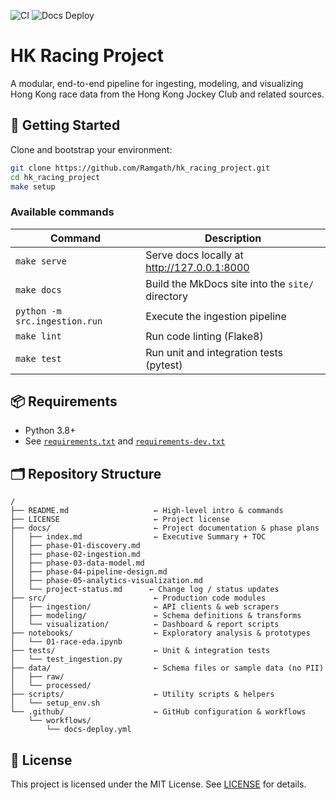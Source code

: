 ![CI](https://github.com/Ramgath/hk_racing_project/actions/workflows/ci.yml/badge.svg)
![Docs Deploy](https://github.com/Ramgath/hk_racing_project/actions/workflows/docs-deploy.yml/badge.svg)


# HK Racing Project

A modular, end-to-end pipeline for ingesting, modeling, and visualizing Hong Kong race data from the Hong Kong Jockey Club and related sources.

## 🚀 Getting Started

Clone and bootstrap your environment:

```bash
git clone https://github.com/Ramgath/hk_racing_project.git
cd hk_racing_project
make setup
```

### Available commands

| Command                       | Description                                      |
|-------------------------------|--------------------------------------------------|
| `make serve`                  | Serve docs locally at http://127.0.0.1:8000      |
| `make docs`                   | Build the MkDocs site into the `site/` directory |
| `python -m src.ingestion.run` | Execute the ingestion pipeline                   |
| `make lint`                   | Run code linting (Flake8)                        |
| `make test`                   | Run unit and integration tests (pytest)          |

## 📦 Requirements

- Python 3.8+
- See [`requirements.txt`](requirements.txt) and [`requirements-dev.txt`](requirements-dev.txt)

## 🗂️ Repository Structure

```
/
├── README.md                   ← High-level intro & commands
├── LICENSE                     ← Project license
├── docs/                       ← Project documentation & phase plans
│   ├── index.md                ← Executive Summary + TOC
│   ├── phase-01-discovery.md
│   ├── phase-02-ingestion.md
│   ├── phase-03-data-model.md
│   ├── phase-04-pipeline-design.md
│   ├── phase-05-analytics-visualization.md
│   └── project-status.md      ← Change log / status updates
├── src/                        ← Production code modules
│   ├── ingestion/              ← API clients & web scrapers
│   ├── modeling/               ← Schema definitions & transforms
│   └── visualization/          ← Dashboard & report scripts
├── notebooks/                  ← Exploratory analysis & prototypes
│   └── 01-race-eda.ipynb
├── tests/                      ← Unit & integration tests
│   └── test_ingestion.py
├── data/                       ← Schema files or sample data (no PII)
│   ├── raw/
│   └── processed/
├── scripts/                    ← Utility scripts & helpers
│   └── setup_env.sh
└── .github/                    ← GitHub configuration & workflows
    └── workflows/
        └── docs-deploy.yml
```

## 📜 License

This project is licensed under the MIT License. See [LICENSE](LICENSE) for details.
